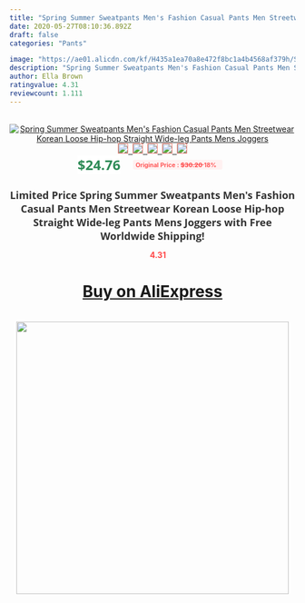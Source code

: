 ```yaml
---
title: "Spring Summer Sweatpants Men's Fashion Casual Pants Men Streetwear Korean Loose Hip-hop Straight Wide-leg Pants Mens Joggers"
date: 2020-05-27T08:10:36.892Z
draft: false
categories: "Pants"

image: "https://ae01.alicdn.com/kf/H435a1ea70a8e472f8bc1a4b4568af379h/Spring-Summer-Sweatpants-Men-s-Fashion-Casual-Pants-Men-Streetwear-Korean-Loose-Hip-hop-Straight-Wide.jpg"
description: "Spring Summer Sweatpants Men's Fashion Casual Pants Men Streetwear Korean Loose Hip-hop Straight Wide-leg Pants Mens Joggers"
author: Ella Brown
ratingvalue: 4.31
reviewcount: 1.111
---
```

<br>
<div style="text-align: center;">
<a href="https://s.click.aliexpress.com/e/_ArsjBX" target="_blank" rel="nofollow noopener noreferrer"><img alt="Spring Summer Sweatpants Men's Fashion Casual Pants Men Streetwear Korean Loose Hip-hop Straight Wide-leg Pants Mens Joggers" class="magnifier-image" src="https://ae01.alicdn.com/kf/H435a1ea70a8e472f8bc1a4b4568af379h/Spring-Summer-Sweatpants-Men-s-Fashion-Casual-Pants-Men-Streetwear-Korean-Loose-Hip-hop-Straight-Wide.jpg_640x640.jpg">
<br>
<img style="border:1px solid salmon" src="https://ae01.alicdn.com/kf/H435a1ea70a8e472f8bc1a4b4568af379h/Spring-Summer-Sweatpants-Men-s-Fashion-Casual-Pants-Men-Streetwear-Korean-Loose-Hip-hop-Straight-Wide.jpg_120x120.jpg">&nbsp;&nbsp;<img style="border:1px solid salmon" src="https://ae01.alicdn.com/kf/H2553142d9fa14cc78e2d2bae7bea99d1V/Spring-Summer-Sweatpants-Men-s-Fashion-Casual-Pants-Men-Streetwear-Korean-Loose-Hip-hop-Straight-Wide.jpg_120x120.jpg">&nbsp;&nbsp;<img style="border:1px solid salmon" src="https://ae01.alicdn.com/kf/Heae7e07693cf4cdabcb54969422fe72bB/Spring-Summer-Sweatpants-Men-s-Fashion-Casual-Pants-Men-Streetwear-Korean-Loose-Hip-hop-Straight-Wide.jpg_120x120.jpg">&nbsp;&nbsp;<img style="border:1px solid salmon" src="https://ae01.alicdn.com/kf/Haef211e2b13a462b91c344902f4c907ee/Spring-Summer-Sweatpants-Men-s-Fashion-Casual-Pants-Men-Streetwear-Korean-Loose-Hip-hop-Straight-Wide.jpg_120x120.jpg">&nbsp;&nbsp;<img style="border:1px solid salmon" src="https://ae01.alicdn.com/kf/H7ce5565bfaee432e83c289c994c390e7o/Spring-Summer-Sweatpants-Men-s-Fashion-Casual-Pants-Men-Streetwear-Korean-Loose-Hip-hop-Straight-Wide.jpg_120x120.jpg"></a></div><br0>
<div style="text-align: center;"><span style="background-color: white; border: 0px; box-sizing: border-box; color: seagreen; display: inline-block; font-family: &quot;open sans&quot; , &quot;arial&quot; , &quot;helvetica&quot; , sans-serif , &quot;heiti&quot;; font-size: 24px; font-stretch: inherit; font-weight: 700; line-height: inherit; margin: 0px 10px 0px 0px; padding: 0px; vertical-align: middle;">$24.76 </span>
<span style="background: rgb(255 , 241 , 241); border-radius: 3px; border: 0px; box-sizing: border-box; color: #ff4747; display: inline-block; font-family: inherit; font-size: 12px; font-stretch: inherit; font-style: inherit; font-variant: inherit; font-weight: 600; line-height: inherit; margin: 0px; padding: 2px 5px; transform: scale(0.9); vertical-align: middle;">Original Price : <b style="text-decoration: line-through;">$30.20 </b> 18%&nbsp;&nbsp;</span></div>
<h1 style="color: #333333; display: inline-block; font-family: &quot;open sans&quot; , &quot;arial&quot; , &quot;helvetica&quot; , sans-serif , &quot;heiti&quot;; font-size: 18px; font-stretch: inherit; font-weight: 700; text-align: center;">Limited Price Spring Summer Sweatpants Men's Fashion Casual Pants Men Streetwear Korean Loose Hip-hop Straight Wide-leg Pants Mens Joggers with Free Worldwide Shipping!</h1>
<div style="color: #ff4747; text-align: center;">
<img src="https://4.bp.blogspot.com/-M0ZcTcb-5uY/XleCXlxnR4I/AAAAAAAAAEc/OrjgMkXV1oMQFaCRZj5HQwOCBcu3w1FegCPcBGAYYCw/s1600/star.png" style="height: 15px;">&nbsp;<b>4.31</b></div>
<div class="button_cont" align="center"><a class="buynow_a" href="https://s.click.aliexpress.com/e/_ArsjBX" target="_blank" rel="nofollow noopener noreferrer"><H1>Buy on AliExpress</H1></a></div><br>
<div class="separator" style="clear: both; text-align: center;">
<img src="https://lh3.googleusercontent.com/-pTy5HemUv9M/XlePHvY0dAI/AAAAAAAAAE4/0nX5iRUoIWY8eMW9Dpxeirr157OZliDIgCLcBGAsYHQ/s1600/badge.gif" width="480">
</div>
